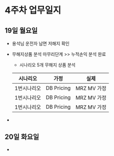 # 4주차 업무일지

## 19일 월요일

*  용석님 운전자 납면 저해지 확인
*  무해지상품 분석 마무리단계 >> 누적손익 분석 완료
    - 시나리오 5개 무해지 상품 분석

	| 시나리오 | 가정 | 실제 |
	|:--:|:--:|:--:|
	|1번시나리오  | DB Pricing | MRZ MV 가정|
	|1번시나리오  | DB Pricing | MRZ MV 가정|
	|1번시나리오  | DB Pricing | MRZ MV 가정|

*  
 
## 20일 화요일

* 
<!--stackedit_data:
eyJoaXN0b3J5IjpbMTYzNzg2NjUyLDIwMjEyNDQ0NDYsMTA0ND
k5Mjg1LC0xMzcxNzY0NDAwLDE2OTg4MDQ3ODJdfQ==
-->